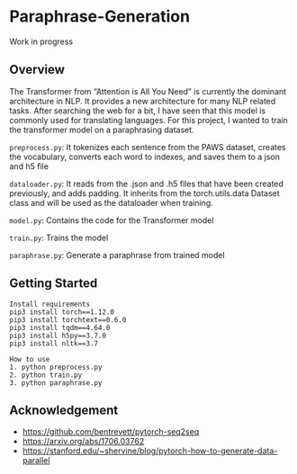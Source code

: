# Paraphrase-Generation
Work in progress

## Overview
The Transformer from “Attention is All You Need” is currently the dominant architecture in NLP. It provides a new architecture for many NLP related tasks. 
After searching the web for a bit, I have seen that this model is  commonly used for translating languages. For this project, I wanted to train the transformer model on a paraphrasing dataset. 

```preprocess.py```: It tokenizes each sentence from the PAWS dataset, creates the vocabulary, converts each word to indexes, and saves them to a json and h5 file

```dataloader.py```: It reads from the .json and .h5 files that have been created previously, and adds padding. It inherits from the torch.utils.data Dataset class and will be used as the dataloader when training.

```model.py```: Contains the code for the Transformer model

```train.py```: Trains the model

```paraphrase.py```: Generate a paraphrase from trained model

## Getting Started

```
Install requirements
pip3 install torch==1.12.0
pip3 install torchtext==0.6.0
pip3 install tqdm==4.64.0
pip3 install h5py==3.7.0
pip3 install nltk==3.7

How to use
1. python preprocess.py
2. python train.py
3. python paraphrase.py
```

## Acknowledgement
- https://github.com/bentrevett/pytorch-seq2seq
- https://arxiv.org/abs/1706.03762
- https://stanford.edu/~shervine/blog/pytorch-how-to-generate-data-parallel

